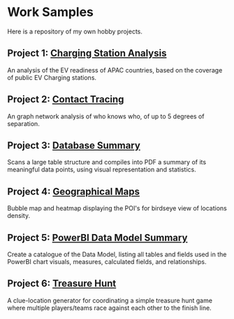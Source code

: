 # Work Samples
Here is a repository of my own hobby projects. 

## Project 1: [Charging Station Analysis](https://github.com/enAnne/WorkSamples/tree/master/Charging%20Stations%20Analysis)
An analysis of the EV readiness of APAC countries, based on the coverage of public EV Charging stations.

## Project 2: [Contact Tracing](https://github.com/enAnne/WorkSamples/tree/master/Contact%20Tracing)
An graph network analysis of who knows who, of up to 5 degrees of separation.

## Project 3: [Database Summary](https://github.com/enAnne/WorkSamples/tree/master/Database%20Summary)
Scans a large table structure and compiles into PDF a summary of its meaningful data points, using visual representation and statistics.

## Project 4: [Geographical Maps](https://github.com/enAnne/WorkSamples/tree/master/Geographical%20Map)
Bubble map and heatmap displaying the POI's for birdseye view of locations density.

## Project 5: [PowerBI Data Model Summary](https://github.com/enAnne/WorkSamples/tree/master/PowerBI%20Data%20Model%20Summary)
Create a catalogue of the Data Model, listing all tables and fields used in the PowerBI chart visuals, measures, calculated fields, and relationships.

## Project 6: [Treasure Hunt](https://github.com/enAnne/WorkSamples/commit/faf44229a5e2b07eca04cc5f1305fcb7487846bf)
A clue-location generator for coordinating a simple treasure hunt game where multiple players/teams race against each other to the finish line.
